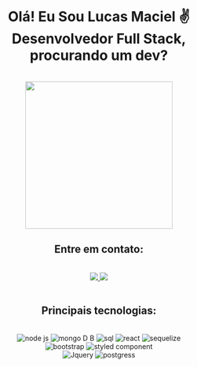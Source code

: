 <div align="center" >
  <h1> Olá! Eu Sou Lucas Maciel ✌ <br> Desenvolvedor Full Stack, procurando um dev? </h1>
  <br>
  <img src="https://cdn.mobygames.com/promos/621644-the-legend-of-zelda-the-minish-cap-other.png" width="300px" />
  <br>
  <h2>Entre em contato:</h2>
  <br>
  <div>
      <a href="https://www.instagram.com/lucasmaciel404/"> <img
          src="https://img.shields.io/badge/Instagram-E4405F?style=for-the-badge&logo=instagram&logoColor=white" /> </a>
      <a href="https://www.linkedin.com/in/lucas-maciel-75188823b/"> <img
          src="https://img.shields.io/badge/LinkedIn-0077B5?style=for-the-badge&logo=linkedin&logoColor=white" /> </a>
  </div>
  <br>
    <h2>Principais tecnologias: </h2>
  <br>
  <div>
    <img alt='node js'src='https://img.shields.io/badge/Node.js-339933?style=for-the-badge&logo=nodedotjs&logoColor=white' />
    <img alt='mongo D B' src='https://img.shields.io/badge/MongoDB-4EA94B?style=for-the-badge&logo=mongodb&logoColor=white' />
    <img alt='sql' src='https://img.shields.io/badge/MySQL-00000F?style=for-the-badge&logo=mysql&logoColor=white' />
    <img alt='react' src='https://img.shields.io/badge/React-20232A?style=for-the-badge&logo=react&logoColor=61DAFB' />
    <img alt='sequelize' src='https://img.shields.io/badge/sequelize-323330?style=for-the-badge&logo=sequelize&logoColor=blue' />
    <br>
    <img alt='bootstrap' src='https://img.shields.io/badge/Bootstrap-563D7C?style=for-the-badge&logo=bootstrap&logoColor=white' />
    <img alt='styled component'src='https://img.shields.io/badge/styled--components-DB7093?style=for-the-badge&logo=styled-components&logoColor=white' />
    <br>
    <!-- <img alt='type script'src='https://img.shields.io/badge/TypeScript-007ACC?style=for-the-badge&logo=typescript&logoColor=white' /> -->
    <img alt='Jquery' src='https://img.shields.io/badge/jQuery-0769AD?style=for-the-badge&logo=jquery&logoColor=white' />
    <img alt='postgress' src='https://img.shields.io/badge/PostgreSQL-316192?style=for-the-badge&logo=postgresql&logoColor=white' />
  </div>
  
 
</div>
